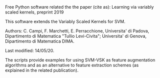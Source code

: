Free Python software related the the paper (cite as): 
Learning via variably scaled kernels, preprint 2019

This software extends the Variably Scaled Kernels for SVM. 

Authors:  C. Campi, F. Marchetti, E. Perracchione, 
                 Universita' di Padova, 
                 Dipartimento di Matematica "Tullio Levi-Civita";
                 Universita' di Genova, 
                 Dipartimento di Matematica DIMA.

Last modified: 14/05/20.

The scripts provide examples for using SVM-VSK as feature augmentation algorithms and
as an alternative to feature extraction schemes (as explained in the 
related publication).

